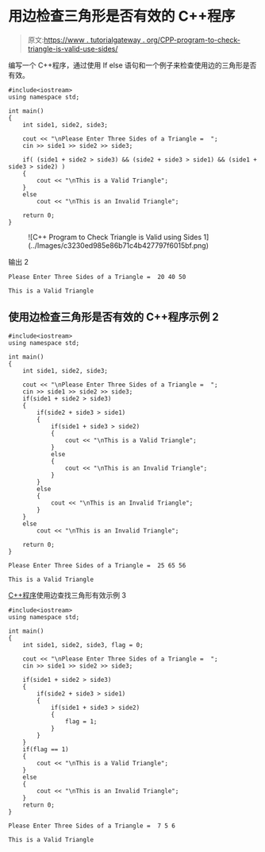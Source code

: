 # 用边检查三角形是否有效的 C++程序

> 原文:[https://www . tutorialgateway . org/CPP-program-to-check-triangle-is-valid-use-sides/](https://www.tutorialgateway.org/cpp-program-to-check-triangle-is-valid-using-sides/)

编写一个 C++程序，通过使用 If else 语句和一个例子来检查使用边的三角形是否有效。

```
#include<iostream>
using namespace std;

int main()
{
	int side1, side2, side3;

	cout << "\nPlease Enter Three Sides of a Triangle =  ";
	cin >> side1 >> side2 >> side3;

	if( (side1 + side2 > side3) && (side2 + side3 > side1) && (side1 + side3 > side2) )
  	{
  		cout << "\nThis is a Valid Triangle";
  	}
  	else
    	cout << "\nThis is an Invalid Triangle";

 	return 0;
}
```

<figure class="wp-block-image size-large">![C++ Program to Check Triangle is Valid using Sides 1](../Images/c3230ed985e86b71c4b427797f6015bf.png)</figure>

输出 2

```
Please Enter Three Sides of a Triangle =  20 40 50

This is a Valid Triangle
```

## 使用边检查三角形是否有效的 C++程序示例 2

```
#include<iostream>
using namespace std;

int main()
{
	int side1, side2, side3;

	cout << "\nPlease Enter Three Sides of a Triangle =  ";
	cin >> side1 >> side2 >> side3;
	if(side1 + side2 > side3)
  	{
  		if(side2 + side3 > side1)
  		{
  			if(side1 + side3 > side2)
  			{
  				cout << "\nThis is a Valid Triangle";			
			}
			else
			{
				cout << "\nThis is an Invalid Triangle";
			}			  
		}
		else
		{
			cout << "\nThis is an Invalid Triangle";
		}
 	}
  	else
    	cout << "\nThis is an Invalid Triangle";

 	return 0;
}
```

```
Please Enter Three Sides of a Triangle =  25 65 56

This is a Valid Triangle
```

[C++程序](https://www.tutorialgateway.org/cpp-programs/)使用边查找三角形有效示例 3

```
#include<iostream>
using namespace std;

int main()
{
	int side1, side2, side3, flag = 0;

	cout << "\nPlease Enter Three Sides of a Triangle =  ";
	cin >> side1 >> side2 >> side3;

	if(side1 + side2 > side3)
  	{
  		if(side2 + side3 > side1)
  		{
  			if(side1 + side3 > side2)
  			{
  				flag = 1;				
			}			  
		}
 	}
 	if(flag == 1)
 	{
 		cout << "\nThis is a Valid Triangle";
	}
	else
	{
		cout << "\nThis is an Invalid Triangle";
	} 
 	return 0;
}
```

```
Please Enter Three Sides of a Triangle =  7 5 6

This is a Valid Triangle
```